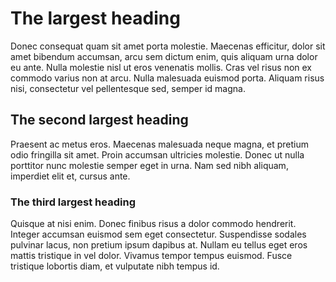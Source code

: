 # The largest heading

Donec consequat quam sit amet porta molestie. Maecenas efficitur, dolor sit amet bibendum accumsan, arcu sem dictum enim, quis aliquam urna dolor eu ante. Nulla molestie nisl ut eros venenatis mollis. Cras vel risus non ex commodo varius non at arcu. Nulla malesuada euismod porta. Aliquam risus nisi, consectetur vel pellentesque sed, semper id magna.

## The second largest heading

Praesent ac metus eros. Maecenas malesuada neque magna, et pretium odio fringilla sit amet. Proin accumsan ultricies molestie. Donec ut nulla porttitor nunc molestie semper eget in urna. Nam sed nibh aliquam, imperdiet elit et, cursus ante.

### The third largest heading

Quisque at nisi enim. Donec finibus risus a dolor commodo hendrerit. Integer accumsan euismod sem eget consectetur. Suspendisse sodales pulvinar lacus, non pretium ipsum dapibus at. Nullam eu tellus eget eros mattis tristique in vel dolor. Vivamus tempor tempus euismod. Fusce tristique lobortis diam, et vulputate nibh tempus id.
